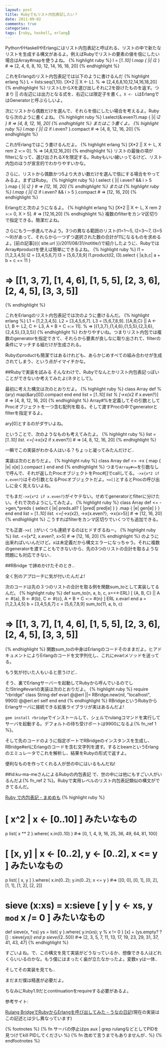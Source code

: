 ```yaml
---
layout: post
title: Rubyでもリスト内包表記したい？
date: 2011-09-02
comments: true
categories:
tags: [ruby, haskell, erlang]
---
```


PythonやHaskellやErlangにはリスト内包表記と呼ばれる、リストの中で新たなリストを生成する構文があるよ。例えばRubyでリストの要素の値を倍にしたい場合はArray#mapを使うよね。
{% highlight ruby %}
 l = [*1..10]
 l.map { |i| i*2 } # => [2, 4, 6, 8, 10, 12, 14, 16, 18, 20]
{% endhighlight %}

これをErlangのリスト内包表記では以下のように書けるんだ
{% highlight erlang %}
 L = lists:seq(1,10).
 [X*2 || X <- L].  % => [2,4,6,8,10,12,14,16,18,20]
{% endhighlight %}
リストLからXを選び出しそれに2を掛けたものを返す。つまり \|\| の左辺には出力となる式を、右辺には限定子を書く。`X <- L`はErlangではGeneratorと呼ぶらしいよ。

次にリストから偶数だけを選んで、それらを倍にしたい場合を考えるよ。Rubyなら次のように書くよね。
{% highlight ruby %}
 l.select(&:even?).map { |i| i*2 } # => [4, 8, 12, 16, 20]
{% endhighlight %}
またはこう書くよ。
{% highlight ruby %}
 l.map { |i| i*2 if i.even? }.compact # => [4, 8, 12, 16, 20]
{% endhighlight %}

これがErlangではこう書けるんだよ。
{% highlight erlang %}
 [X*2 || X <- L, X rem 2 =:= 0].  % => [4,8,12,16,20]
{% endhighlight %}
リストの最後の項がfilterになって、選び出されるXを限定する。Rubyもいい線いってるけど、リスト内包のほうが宣言的でわかりやすいかな。

さらに、リストから偶数かつ5より大きい数だけを選んで倍にする場合をやってみるよ。まずはRuby。
{% highlight ruby %}
 l.select { |i| i.even? && i > 5 }.map { |i| i*2 } # => [12, 16, 20]
{% endhighlight %}
または
{% highlight ruby %}
 l.map { |i| i*2 if i.even? && i > 5 }.compact # => [12, 16, 20]
{% endhighlight %}

Erlangだと次のようになるよ。
{% highlight erlang %}
 [X*2 || X <- L, X rem 2 =:= 0, X > 5]. # => [12,16,20]
{% endhighlight %}
複数のfilterをカンマ区切りで指定できる。簡潔だよね。

さらにもう一歩進んでみよう。3つの異なる範囲のリスト(l1=1～5, l2=3～7, l3=5～9)があって、それらから一つずつ選択された数の合計が11になるものを求めるよ。[前の記事]({{ site.url }}/2011/08/31/notitle/)で紹介したように、RubyではArray#productを使えば簡単にできるよね。
{% highlight ruby %}
l1 = [1,2,3,4,5]
l2 = [3,4,5,6,7]
l3 = [5,6,7,8,9]
l1.product(l2, l3).select { |a,b,c| a + b + c == 11  }
# => [[1, 3, 7], [1, 4, 6], [1, 5, 5], [2, 3, 6], [2, 4, 5], [3, 3, 5]]
{% endhighlight %}

これをErlangのリスト内包表記では次のように書けるんだ。
{% highlight erlang %}
 L1 = [1,2,3,4,5].
 L2 = [3,4,5,6,7].
 L3 = [5,6,7,8,9].
 [{A,B,C} || A <- L1, B <- L2, C <- L3, A + B + C =:= 11].
 % => [{1,3,7},{1,4,6},{1,5,5},{2,3,6},{2,4,5},{3,3,5}]
{% endhighlight %}
わかりやすいね。つまりリスト内包では複数のgeneratorを指定できて、それらから要素が良しなに取り出されて、filterの条件にマッチする組だけが生成される。

Rubyのproductも簡潔ではあるけれども、あらかじめすべての組み合わせが生成されてしまう、という点がイマイチかな。

##Rubyで実装を試みる
そんなわけで、Rubyでなんとかリスト内包表記っぽいことができないか考えてみたよ(ネタとして)。

最初に考えた構文は次のとおりだよ。
{% highlight ruby %}
class Array
  def %(ary)
    map(&ary[0]).compact
  end
end
list = [*1..10]
list % [->x{x*2 if x.even?}] # => [4, 8, 12, 16, 20]
{% endhighlight %}
Array#%を定義してその引数としてProcオブジェクトを一つ含む配列を取る。そして渡すProcの中でgeneratorとfilterを指定するよ。

ary[0]とするのがダサいよね。

ということで、次のようなものも考えてみたよ。
{% highlight ruby %}
list = [*1..10]
list. <=[->x{x*2 if x.even?}] # => [4, 8, 12, 16, 20]
{% endhighlight %}

一瞬でこの実装がわかる人はいる？ちょっと凝ってみたんだけど..

実装は次のとおりだよ。
{% highlight ruby %}
class Array
  def <=
    ->x { map { |e| x[e] }.compact }
  end
end
{% endhighlight %}
つまり`Array#<=`を引数なしで呼んで、それが返したProcオブジェクトをProc#[]でcallしてる。`->x{x*2 if x.even?}`はその引数となるProcオブジェクトだよ。`<=[]`とするとProcの呼び出しに全く見えないよね。

でもまだ`->x{x*2 if x.even?}`がイケテない。せめてgeneratorとfilterに分けたい。それで次のようにしてみたよ。
{% highlight ruby %}
class Array
  def <=
    ->gen,*preds {
      select { |e| preds.all? { |pred| pred[e] } }
      .map { |e| gen[e] }
    }
  end
end
list = [*1..10]
list. <=[->x{x*2}, ->x{x.even?}, ->x{x>5}] # => [12, 16, 20]
{% endhighlight %}
こうすればfilterをカンマ区切りでいくつでも追加できる。

でも正直`->x{ }`がいくつも連続するのはヒドすぎるねー。
{% highlight ruby %}
list. <=[x*2, x.even?, x>5] # => [12, 16, 20]
{% endhighlight %}
のように出来ればいいんだけど。xは未定義だから構文エラーになっちゃう。それに複数のgeneratorを渡すこともできないから、先の3つのリストの合計を取るような問題にも対応できない..

##RBridge
で諦めかけたそのとき..

全く別のアプローチに気が付いたんだよ!

次のコードは先の３つのリストの合計を取る例を関数sum_toとして実装してるんだ。
{% highlight ruby %}
def sum_to(n, a, b, c, x=<<-ERL)
  [ {A, B, C} ||
      A <- #{a},
      B <- #{b},
      C <- #{c},
      A + B + C =:= #{n}
  ]
  ERL
  x.evarl
end
a = [1,2,3,4,5]
b = [3,4,5,6,7]
c = [5,6,7,8,9]
sum_to(11, a, b, c)
# => [[1, 3, 7], [1, 4, 6], [1, 5, 5], [2, 3, 6], [2, 4, 5], [3, 3, 5]]
{% endhighlight %}
関数sum_toの中身はErlangのコードそのままだよ。ヒアドキュメントによりErlangのコードを文字列化し、これにevarlメソッドを送ってる。

もう気が付いた人もいると思うけど..

そう、裏でErlangサーバーを起動してRubyから呼んでいるのでした!String#evarlの実装は次のとおりだよ。
{% highlight ruby %}
require "rbridge"
class String
  def evarl
    @@erl ||= RBridge.new(nil, "localhost", 9900)
    @@erl.erl self
  end
end
{% endhighlight %}
RBridgeというRubyからErlangサーバに接続できる拡張ライブラリが実はあるんだよ!

`gem install rbridge`でインストールして、シェルでrulangコマンドを実行してサーバを起動する。デフォルトの待ち受けポートは9900になるよ{% fn_ref 1 %}。

そして先のコードのように指定ポートでRBridgeのインスタンスを生成し、RBridge#erlにErlangのコードを含む文字列を渡す。するとbeamというErlangのエミュレータでこれを解析し、結果をRubyの形式で返すよ。

便利なものを作ってくれる人が世の中にはいるもんだね!

##id:ku-ma-meさんによるRubyの内包表記
で、世の中には他にもすごい人がいるんだよ{% fn_ref 2 %}。Rubyで実用レベルのリスト内包表記類似の構文ができてるんだ。

[Ruby で内包表記 - まめめも](http://d.hatena.ne.jp/ku-ma-me/20070623/p2)
{% highlight ruby %}
# [ x^2 | x <- [0..10] ] みたいなもの
p list{ x ** 2 }.where{ x.in(0..10) }
  #=> [0, 1, 4, 9, 16, 25, 36, 49, 64, 81, 100]
# [ [x, y] | x <- [0..2], y <- [0..2], x <= y ] みたいなもの
p list{ [ x, y ] }.where{ x.in(0..2); y.in(0..2); x <= y }
  #=> [[0, 0], [0, 1], [0, 2], [1, 1], [1, 2], [2, 2]]
# sieve (x:xs) = x:sieve [ y | y <- xs, y `mod` x /= 0 ] みたいなもの
def sieve(x, *xs)
	ys = list{ y }.where{ y.in(xs); y % x != 0 }
	[x] + (ys.empty? ? [] : sieve(*ys))
end
p sieve(*(2..50))
  #=> [2, 3, 5, 7, 11, 13, 17, 19, 23, 29, 31, 37, 41, 43, 47]
{% endhighlight %}

すごいよね。で、この構文を見て実装がどうなっているか、想像できる人はどれくらいいるのかな。もう僕にはまったく歯が立たなかったよ。変数x yは一体..

そしてその実装を見ても..

まだまだ僕は精進が必要だよ。

ちなみにRuby1.9だとcontinuationをrequireする必要があるよ。

参考サイト:

[Rulang BridgeでRubyからErlangを呼び出してみた - うなの日記](http://d.hatena.ne.jp/unageanu/20071120/1195562775)(現在の実装はこの記述とは少し異なっています)

{% footnotes %}
   {% fn サーバの停止はps aux \| grep rulangなどとしてPIDを見つけてkill PIDしてください %}
   {% fn 改めて言うまでもありませんが.. %}
{% endfootnotes %}
